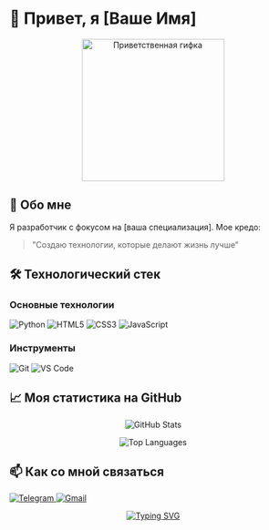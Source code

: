 # 👋 Привет, я [Ваше Имя] 

<div align="center">
  <img src="https://media.giphy.com/media/v1.Y2lkPTc5MGI3NjExcDl0a3FqY2Z1eG5jZ3JtZ2V6Z2J6dWY0a2VtNnRlZzZ1bmZ1eSZlcD12MV9pbnRlcm5hbF9naWZfYnlfaWQmY3Q9Zw/qgQUggAC3Pfv687qPC/giphy.gif" width="250" alt="Приветственная гифка">
</div>

## 🚀 Обо мне

Я разработчик с фокусом на [ваша специализация]. Мое кредо: 

> "Создаю технологии, которые делают жизнь лучше"

## 🛠️ Технологический стек

### Основные технологии
<p align="left">
  <img src="https://img.shields.io/badge/Python-3776AB?style=for-the-badge&logo=python&logoColor=white" alt="Python">
  <img src="https://img.shields.io/badge/HTML5-E34F26?style=for-the-badge&logo=html5&logoColor=white" alt="HTML5">
  <img src="https://img.shields.io/badge/CSS3-1572B6?style=for-the-badge&logo=css3&logoColor=white" alt="CSS3">
  <img src="https://img.shields.io/badge/JavaScript-F7DF1E?style=for-the-badge&logo=javascript&logoColor=black" alt="JavaScript">
</p>

### Инструменты
<p align="left">
  <img src="https://img.shields.io/badge/Git-F05032?style=for-the-badge&logo=git&logoColor=white" alt="Git">
  <img src="https://img.shields.io/badge/Visual_Studio_Code-0078D4?style=for-the-badge&logo=visual%20studio%20code&logoColor=white" alt="VS Code">
</p>

## 📈 Моя статистика на GitHub

<div align="center">
  
![GitHub Stats](https://github-readme-stats.vercel.app/api?username=ВАШ_USERNAME&show_icons=true&theme=radical)

![Top Languages](https://github-readme-stats.vercel.app/api/top-langs/?username=ВАШ_USERNAME&layout=compact&theme=radical)

</div>

## 📫 Как со мной связаться

<p align="left">
  <a href="https://t.me/ВАШ_TELEGRAM">
    <img src="https://img.shields.io/badge/Telegram-2CA5E0?style=for-the-badge&logo=telegram&logoColor=white" alt="Telegram">
  </a>
  <a href="mailto:ВАШ_EMAIL">
    <img src="https://img.shields.io/badge/Gmail-D14836?style=for-the-badge&logo=gmail&logoColor=white" alt="Gmail">
  </a>
</p>

<div align="center">
  
[![Typing SVG](https://readme-typing-svg.demolab.com?font=Fira+Code&pause=1000&color=22F72B&center=true&vCenter=true&width=435&lines=Спасибо+за+визит!;До+новых+встреч!;Happy+coding!%F0%9F%91%8B)](https://git.io/typing-svg)

</div>
